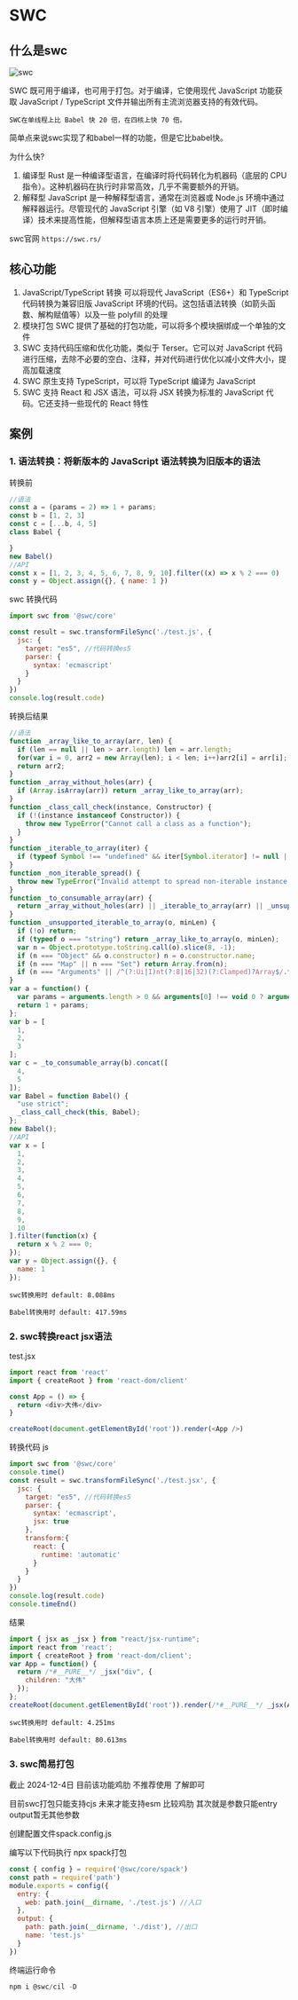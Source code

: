 # SWC


## 什么是swc

![swc](../../images/前端工程化/swc.jpg)

SWC 既可用于编译，也可用于打包。对于编译，它使用现代 JavaScript 功能获取 JavaScript / TypeScript 文件并输出所有主流浏览器支持的有效代码。

`SWC在单线程上比 Babel 快 20 倍，在四核上快 70 倍。`

简单点来说swc实现了和babel一样的功能，但是它比babel快。

为什么快?

1. 编译型 Rust 是一种编译型语言，在编译时将代码转化为机器码（底层的 CPU 指令）。这种机器码在执行时非常高效，几乎不需要额外的开销。
2. 解释型 JavaScript 是一种解释型语言，通常在浏览器或 Node.js 环境中通过解释器运行。尽管现代的 JavaScript 引擎（如 V8 引擎）使用了 JIT（即时编译）技术来提高性能，但解释型语言本质上还是需要更多的运行时开销。

swc官网 `https://swc.rs/`

## 核心功能

1. JavaScript/TypeScript 转换 可以将现代 JavaScript（ES6+）和 TypeScript 代码转换为兼容旧版 JavaScript 环境的代码。这包括语法转换（如箭头函数、解构赋值等）以及一些 polyfill 的处理
2. 模块打包 SWC 提供了基础的打包功能，可以将多个模块捆绑成一个单独的文件
3. SWC 支持代码压缩和优化功能，类似于 Terser。它可以对 JavaScript 代码进行压缩，去除不必要的空白、注释，并对代码进行优化以减小文件大小，提高加载速度
4. SWC 原生支持 TypeScript，可以将 TypeScript 编译为 JavaScript
5. SWC 支持 React 和 JSX 语法，可以将 JSX 转换为标准的 JavaScript 代码。它还支持一些现代的 React 特性

## 案例
### 1. 语法转换：将新版本的 JavaScript 语法转换为旧版本的语法
转换前
```javascript
//语法
const a = (params = 2) => 1 + params;
const b = [1, 2, 3]
const c = [...b, 4, 5]
class Babel {

}
new Babel()
//API
const x = [1, 2, 3, 4, 5, 6, 7, 8, 9, 10].filter((x) => x % 2 === 0)
const y = Object.assign({}, { name: 1 })
```

swc 转换代码

```javascript
import swc from '@swc/core'

const result = swc.transformFileSync('./test.js', {
  jsc: {
    target: "es5", //代码转换es5
    parser: {
      syntax: 'ecmascript'
    }
  }
})
console.log(result.code)
```
转换后结果

```javascript
//语法
function _array_like_to_array(arr, len) {
  if (len == null || len > arr.length) len = arr.length;
  for(var i = 0, arr2 = new Array(len); i < len; i++)arr2[i] = arr[i];
  return arr2;
}
function _array_without_holes(arr) {
  if (Array.isArray(arr)) return _array_like_to_array(arr);
}
function _class_call_check(instance, Constructor) {
  if (!(instance instanceof Constructor)) {
    throw new TypeError("Cannot call a class as a function");
  }
}
function _iterable_to_array(iter) {
  if (typeof Symbol !== "undefined" && iter[Symbol.iterator] != null || iter["@@iterator"] != null) return Array.from(iter);
}
function _non_iterable_spread() {
  throw new TypeError("Invalid attempt to spread non-iterable instance.\\nIn order to be iterable, non-array objects must have a [Symbol.iterator]() method.");
}
function _to_consumable_array(arr) {
  return _array_without_holes(arr) || _iterable_to_array(arr) || _unsupported_iterable_to_array(arr) || _non_iterable_spread();
}
function _unsupported_iterable_to_array(o, minLen) {
  if (!o) return;
  if (typeof o === "string") return _array_like_to_array(o, minLen);
  var n = Object.prototype.toString.call(o).slice(8, -1);
  if (n === "Object" && o.constructor) n = o.constructor.name;
  if (n === "Map" || n === "Set") return Array.from(n);
  if (n === "Arguments" || /^(?:Ui|I)nt(?:8|16|32)(?:Clamped)?Array$/.test(n)) return _array_like_to_array(o, minLen);
}
var a = function() {
  var params = arguments.length > 0 && arguments[0] !== void 0 ? arguments[0] : 2;
  return 1 + params;
};
var b = [
  1,
  2,
  3
];
var c = _to_consumable_array(b).concat([
  4,
  5
]);
var Babel = function Babel() {
  "use strict";
  _class_call_check(this, Babel);
};
new Babel();
//API
var x = [
  1,
  2,
  3,
  4,
  5,
  6,
  7,
  8,
  9,
  10
].filter(function(x) {
  return x % 2 === 0;
});
var y = Object.assign({}, {
  name: 1
});
```
`swc转换用时 default: 8.088ms`

`Babel转换用时 default: 417.59ms`

### 2. swc转换react jsx语法
test.jsx
```javascript
import react from 'react'
import { createRoot } from 'react-dom/client'

const App = () => {
  return <div>大伟</div>
}

createRoot(document.getElementById('root')).render(<App />)
```
转换代码
js
```javascript
import swc from '@swc/core'
console.time()
const result = swc.transformFileSync('./test.jsx', {
  jsc: {
    target: "es5", //代码转换es5
    parser: {
      syntax: 'ecmascript',
      jsx: true
    },
    transform:{
      react: {
        runtime: 'automatic'
      }
    }
  }
})
console.log(result.code)
console.timeEnd()
```
结果
```javascript
import { jsx as _jsx } from "react/jsx-runtime";
import react from 'react';
import { createRoot } from 'react-dom/client';
var App = function() {
  return /*#__PURE__*/ _jsx("div", {
    children: "大伟"
  });
};
createRoot(document.getElementById('root')).render(/*#__PURE__*/ _jsx(App, {}));
```
`swc转换用时 default: 4.251ms`

`Babel转换用时 default: 80.613ms`

### 3. swc简易打包

截止 2024-12-4日 目前该功能鸡肋 不推荐使用 了解即可

目前swc打包只能支持cjs 未来才能支持esm 比较鸡肋 其次就是参数只能entry output暂无其他参数

创建配置文件spack.config.js

编写以下代码执行 npx spack打包
```javascript
const { config } = require('@swc/core/spack')
const path = require('path')
module.exports = config({
  entry: {
    web: path.join(__dirname, './test.js') //入口
  },
  output: {
    path: path.join(__dirname, './dist'), //出口
    name: 'test.js'
  }
})
```
终端运行命令
```javascript
npm i @swc/cil -D
```